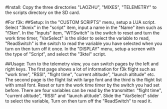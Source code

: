 #Install:
Copy the three directories "LAOZHU", "MIXES", "TELEMETRY" to the scripts directory on the SD card.


#For f3k:
##Setup:
In the "CUSTOM SCRIPTS" menu, setup a LUA script. Select "3kmix" in the "script" item, input a name in the "Name" item such as "f3km". In the "Inputs" item, "WTSwitch" is the switch to reset and turn the work time timer, "VarSelect" is the slider to select the variable to read, "ReadSwitch" is the switch to read the variable you have selected when you turn on then turn off it once.
In the "DISPLAY" menu, setup a screen with the type of "Script", and select the "3ktel" script.

##Usage:
Turn to the telemetry view, you can switch pages by the left and right keys. The first page shows a lot of information for f3k flight such as "work time", "RSSI", "flight time", "current altitude", "launch altitude" etc. The second page is the flight list with large font and the third is the flight list with small font.
Reset or turn the work time timer by the switch you had set before.
There are four variables can be read by the transmitter: "flight time", "current altitude", "RSSI" and "launch altitude".  Slide the "VarSelect" slider to select the variable, Turn on then turn off the "ReadSwitch" to read it.